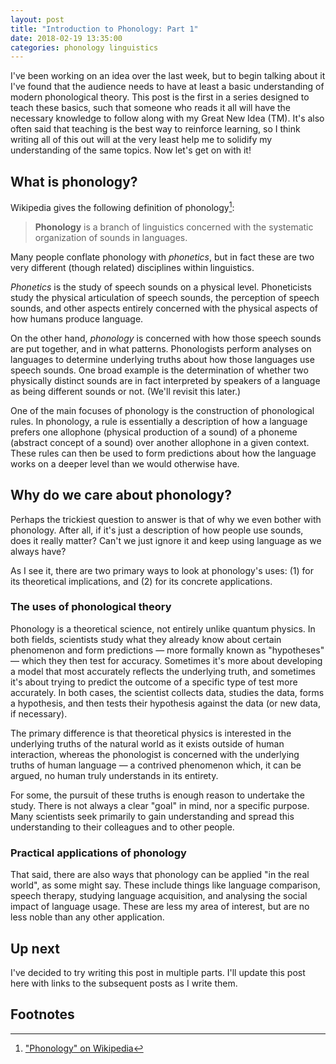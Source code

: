 ```yaml
---
layout: post
title: "Introduction to Phonology: Part 1"
date: 2018-02-19 13:35:00
categories: phonology linguistics
---
```


I've been working on an idea over the last week, but to begin talking about it I've found that the audience needs to
have at least a basic understanding of modern phonological theory. This post is the first in a series designed to teach
these basics, such that someone who reads it all will have the necessary knowledge to follow along with my Great New
Idea (TM). It's also often said that teaching is the best way to reinforce learning, so I think writing all of this out
will at the very least help me to solidify my understanding of the same topics. Now let's get on with it!

## What is phonology?

Wikipedia gives the following definition of phonology[^1]:

> **Phonology** is a branch of linguistics concerned with the systematic organization of sounds in languages.

Many people conflate phonology with *phonetics*, but in fact these are two very different (though related) disciplines
within linguistics.

*Phonetics* is the study of speech sounds on a physical level. Phoneticists study the physical articulation of speech
sounds, the perception of speech sounds, and other aspects entirely concerned with the physical aspects of how humans
produce language.

On the other hand, *phonology* is concerned with how those speech sounds are put together, and in what patterns.
Phonologists perform analyses on languages to determine underlying truths about how those languages use speech sounds.
One broad example is the determination of whether two physically distinct sounds are in fact interpreted by speakers of
a language as being different sounds or not. (We'll revisit this later.)

One of the main focuses of phonology is the construction of phonological rules. In phonology, a rule is essentially a
description of how a language prefers one allophone (physical production of a sound) of a phoneme (abstract concept of
a sound) over another allophone in a given context. These rules can then be used to form predictions about how the
language works on a deeper level than we would otherwise have.

## Why do we care about phonology?

Perhaps the trickiest question to answer is that of why we even bother with phonology. After all, if it's just a
description of how people use sounds, does it really matter? Can't we just ignore it and keep using language as we
always have?

As I see it, there are two primary ways to look at phonology's uses: (1) for its theoretical implications, and (2) for
its concrete applications.

### The uses of phonological theory

Phonology is a theoretical science, not entirely unlike quantum physics. In both fields, scientists study what they
already know about certain phenomenon and form predictions — more formally known as "hypotheses" — which they then test
for accuracy. Sometimes it's more about developing a model that most accurately reflects the underlying truth, and
sometimes it's about trying to predict the outcome of a specific type of test more accurately. In both cases, the
scientist collects data, studies the data, forms a hypothesis, and then tests their hypothesis against the data (or new
data, if necessary).

The primary difference is that theoretical physics is interested in the underlying truths of the natural world as it
exists outside of human interaction, whereas the phonologist is concerned with the underlying truths of human language
— a contrived phenomenon which, it can be argued, no human truly understands in its entirety.

For some, the pursuit of these truths is enough reason to undertake the study. There is not always a clear "goal" in
mind, nor a specific purpose. Many scientists seek primarily to gain understanding and spread this understanding to
their colleagues and to other people.

### Practical applications of phonology

That said, there are also ways that phonology can be applied "in the real world", as some might say. These include
things like language comparison, speech therapy, studying language acquisition, and analysing the social impact of
language usage. These are less my area of interest, but are no less noble than any other application.

## Up next

I've decided to try writing this post in multiple parts. I'll update this post here with links to the subsequent posts
as I write them.

## Footnotes

[^1]: ["Phonology" on Wikipedia](https://en.wikipedia.org/wiki/Phonology)
